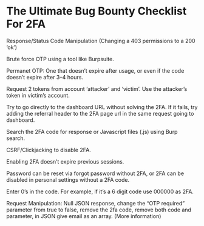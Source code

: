# The Ultimate Bug Bounty Checklist For 2FA

Response/Status Code Manipulation (Changing a 403 permissions to a 200 ‘ok’)

Brute force OTP using a tool like Burpsuite.

Permanet OTP: One that doesn’t expire after usage, or even if the code doesn’t expire after 3–4 hours.

Request 2 tokens from account ‘attacker’ and ‘victim’. Use the attacker’s token in victim’s account.

Try to go directly to the dashboard URL without solving the 2FA. If it fails, try adding the referral header to the 2FA page url in the same request going to dashboard.

Search the 2FA code for response or Javascript files (.js) using Burp search.

CSRF/Clickjacking to disable 2FA.

Enabling 2FA doesn’t expire previous sessions.

Password can be reset via forgot password without 2FA, or 2FA can be disabled in personal settings without a 2FA code.

Enter 0’s in the code. For example, if it’s a 6 digit code use 000000 as 2FA.

Request Manipulation: Null JSON response, change the “OTP required” parameter from true to false, remove the 2fa code, remove both code and parameter, in JSON give email as an array. (More information)
